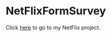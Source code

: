 # NetFlixFormSurvey

Click [here](https://github.com/ResetYourBrain19/NetFlixFormSurvey.git) to go to my NetFlix project. 
